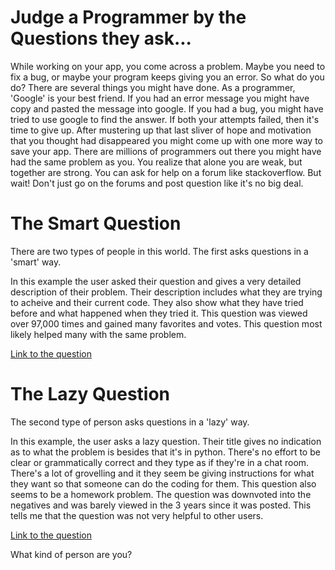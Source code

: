 # Judge a Programmer by the Questions they ask...
While working on your app, you come across a problem.  Maybe you need to fix a bug, or maybe your program keeps giving you an error.  So what do you do?  There are several things you might have done.  As a programmer, 'Google' is your best friend.  If you had an error message you might have copy and pasted the message into google.  If you had a bug, you might have tried to use google to find the answer.  If both your attempts failed, then it's time to give up.  After mustering up that last sliver of hope and motivation that you thought had disappeared you might come up with one more way to save your app. There are millions of programmers out there you might have had the same problem as you.  You realize that alone you are weak, but together are strong.  You can ask for help on a forum like stackoverflow.  But wait!  Don't just go on the forums and post question like it's no big deal.  

# The Smart Question
There are two types of people in this world.  The first asks questions in a 'smart' way.  

In this example the user asked their question and gives a very detailed description of their problem.  Their description includes what they are trying to acheive and their current code.  They also show what they have tried before and what happened when they tried it.  This question was viewed over 97,000 times and gained many favorites and votes.  This question most likely helped many with the same problem. 

<a href='https://stackoverflow.com/questions/1305853/how-can-i-make-my-match-non-greedy-in-vim'>Link to the question</a>

# The Lazy Question
The second type of person asks questions in a 'lazy' way.  

In this example, the user asks a lazy question.  Their title gives no indication as to what the problem is besides that it's in python.  There's no effort to be clear or grammatically correct and they type as if they're in a chat room.  There's a lot of grovelling and it they seem be giving instructions for what they want so that someone can do the coding for them.  This question also seems to be a homework problem.  The question was downvoted into the negatives and was barely viewed in the 3 years since it was posted.  This tells me that the question was not very helpful to other users.  

<a href='https://stackoverflow.com/questions/32362197/python-please-tell-me-whats-wrong'>Link to the question</a>

What kind of person are you?
